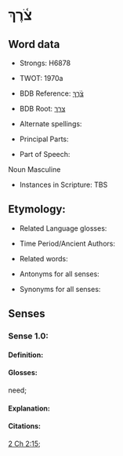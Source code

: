 # צֹ֫רֶךְ

<!-- Status: S2="NeedsEdits" -->
<!-- Lexica used for edits:   -->

## Word data

* Strongs: H6878

* TWOT: 1970a

* BDB Reference: [צֹ֫רֶךְ](rc://en/bdb/dict/r.dw.ab)

* BDB Root: [צרך](rc://en/bdb/dict/r.dw.aa)

* Alternate spellings:

* Principal Parts:

* Part of Speech:

Noun Masculine 

* Instances in Scripture: TBS

## Etymology:

* Related Language glosses:

* Time Period/Ancient Authors:

* Related words:

* Antonyms for all senses:

* Synonyms for all senses:

## Senses

### Sense 1.0:

#### Definition:

#### Glosses:

need; 

#### Explanation:

#### Citations:

[2 Ch 2:15](rc://he/uhb/book/2ch/2/15); 

